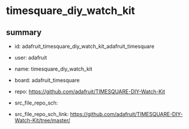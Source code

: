 # timesquare_diy_watch_kit
 
## summary 
* id: adafruit_timesquare_diy_watch_kit_adafruit_timesquare
* user: adafruit
* name: timesquare_diy_watch_kit
* board: adafruit_timesquare
* repo: https://github.com/adafruit/TIMESQUARE-DIY-Watch-Kit



* src_file_repo_sch: 
* src_file_repo_sch_link: https://github.com/adafruit/TIMESQUARE-DIY-Watch-Kit/tree/master/






